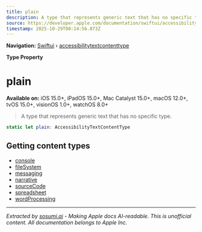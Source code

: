 ```yaml
---
title: plain
description: A type that represents generic text that has no specific type.
source: https://developer.apple.com/documentation/swiftui/accessibilitytextcontenttype/plain
timestamp: 2025-10-29T00:14:56.873Z
---
```


**Navigation:** [Swiftui](/documentation/swiftui) › [accessibilitytextcontenttype](/documentation/swiftui/accessibilitytextcontenttype)

**Type Property**

# plain

**Available on:** iOS 15.0+, iPadOS 15.0+, Mac Catalyst 15.0+, macOS 12.0+, tvOS 15.0+, visionOS 1.0+, watchOS 8.0+

> A type that represents generic text that has no specific type.

```swift
static let plain: AccessibilityTextContentType
```

## Getting content types

- [console](/documentation/swiftui/accessibilitytextcontenttype/console)
- [fileSystem](/documentation/swiftui/accessibilitytextcontenttype/filesystem)
- [messaging](/documentation/swiftui/accessibilitytextcontenttype/messaging)
- [narrative](/documentation/swiftui/accessibilitytextcontenttype/narrative)
- [sourceCode](/documentation/swiftui/accessibilitytextcontenttype/sourcecode)
- [spreadsheet](/documentation/swiftui/accessibilitytextcontenttype/spreadsheet)
- [wordProcessing](/documentation/swiftui/accessibilitytextcontenttype/wordprocessing)

---

*Extracted by [sosumi.ai](https://sosumi.ai) - Making Apple docs AI-readable.*
*This is unofficial content. All documentation belongs to Apple Inc.*
